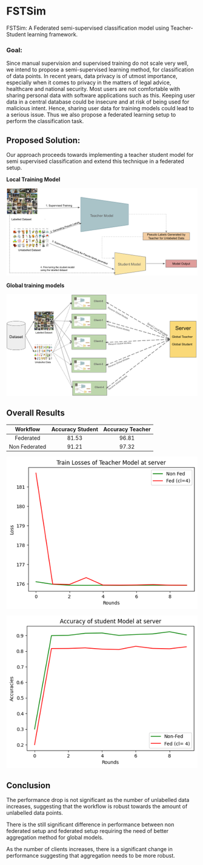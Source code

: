 # FSTSim
FSTSim: A Federated semi-supervised classification model using Teacher-Student learning framework.

### Goal:

 Since manual supervision and supervised training do not scale very well, we intend to propose a semi-supervised learning method, for classification of data points. 
In recent years, data privacy is of utmost importance, especially when it comes to privacy in the matters of legal advice, healthcare and national security. 
Most users are not comfortable with sharing personal data with software applications such as this. Keeping user data in a central database could be insecure and at risk of being used for malicious intent.
Hence, sharing user data for training models could lead to a serious issue. Thus we also propose a federated learning setup to perform the classification task.

## Proposed Solution:

Our approach proceeds towards implementing a teacher student model for semi supervised classification and extend this technique in a federated setup.

**Local Training Model**

![Alt text](./images/local_training_model.png "img1")

**Global training models**

![Alt text](./images/overall_model.png "img1")

## Overall Results

| Workflow | Accuracy Student | Accuracy Teacher |
| :---: | :---: | :---: |
| Federated | 81.53 | 96.81 |
| Non Federated | 91.21 | 97.32 |

![Alt text](./images/fed_non_fed.png "img")

![Alt text](./images/fed_non_fed_2.png "img")

## Conclusion

The performance drop is not significant as the number of unlabelled data increases, suggesting that the workflow is robust towards the amount of unlabelled data points.

There is the still significant	difference in performance between non federated setup and federated setup requiring the need of better aggregation method for global models.

As the number of clients increases, there is a significant change in performance suggesting that aggregation needs to be more robust.







